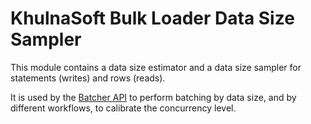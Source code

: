 # KhulnaSoft Bulk Loader Data Size Sampler

This module contains a data size estimator and a data size sampler for statements (writes) and
rows (reads).

It is used by the [Batcher API](../batcher/api/README.md) to perform batching by data size, and by 
different workflows, to calibrate the concurrency level. 
